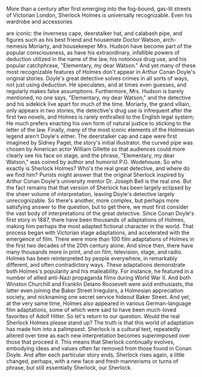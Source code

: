 
More than a century after first emerging
into the fog-bound,
gas-lit streets of Victorian London,
Sherlock Holmes 
is universally recognizable.
Even his wardrobe and accessories

are iconic:
the Inverness cape,
deerstalker hat,
and calabash pipe,
and figures such as his best friend
and housemate Doctor Watson,
arch-nemesis Moriarty,
and housekeeper Mrs. Hudson
have become part of the popular
consciousness,
as have his extraordinary,
infallible powers of deduction
utilized in the name of the law,
his notorious drug use,
and his popular catchphrase,
&quot;Elementary, my dear Watson.&quot;
And yet many of these most recognizable
features of Holmes
don&#39;t appear in Arthur Conan Doyle&#39;s
original stories.
Doyle&#39;s great detective solves
crimes in all sorts of ways,
not just using deduction.
He speculates, and at times even guesses,
and regularly makes false assumptions.
Furthermore, Mrs. Hudson 
is barely mentioned,
no one says, &quot;Elementary, my dear Watson,&quot;
and the detective and his sidekick
live apart for much of the time.
Moriarty, the grand villain, 
only appears in two stories,
the detective&#39;s drug use is infrequent
after the first two novels,
and Holmes is rarely enthralled
to the English legal system;
He much prefers enacting his own form
of natural justice
to sticking to the letter of the law.
Finally, many of the most iconic elements
of the Holmesian legend
aren&#39;t Doyle&#39;s either.
The deerstalker cap and cape
were first imagined by Sidney Paget,
the story&#39;s initial illustrator.
the curved pipe was chosen by
American actor William Gillette
so that audiences could more clearly see
his face on stage,
and the phrase, 
&quot;Elementary, my dear Watson,&quot;
was coined by author and humorist
P.G. Wodehouse.
So who exactly is Sherlock Holmes?
Who&#39;s the real great detective,
and where do we find him?
Purists might answer 
that the original Sherlock
inspired by Arthur Conan Doyle&#39;s 
university mentor Dr. Joseph Bell
is the real one.
But the fact remains that that version
of Sherlock has been largely eclipsed
by the sheer volume of interpretation,
leaving Doyle&#39;s detective 
largely unrecognizable.
So there&#39;s another, more complex,
but perhaps more satisfying
answer to the question,
but to get there, we must first consider
the vast body of interpretations
of the great detective.
Since Conan Doyle&#39;s first story in 1887,
there have been thousands 
of adaptations of Holmes,
making him perhaps the most adapted
fictional character in the world.
That process began with Victorian
stage adaptations,
and accelerated 
with the emergence of film.
There were more than 100 film adaptations
of Holmes
in the first two decades 
of the 20th century alone.
And since then, there have many thousands
more in print,
and on film,
television,
stage,
and radio.
Holmes has been reinterpreted
by people everywhere,
in remarkably different,
and often contradictory ways.
These adaptations demonstrate
both Holmes&#39;s popularity
and his malleability.
For instance, he featured in a number
of allied anti-Nazi propaganda films
during World War II.
And both Winston Churchill
and Franklin Delano Roosevelt
were avid enthusiasts,
the latter even joining 
the Baker Street Irregulars,
a Holmesian appreciation society,
and nicknaming one secret service
hideout Baker Street.
And yet, at the very same time,
Holmes also appeared in various
German-language film adaptations,
some of which were said to have been
much-loved favorites of Adolf Hitler.
So let&#39;s return to our question.
Would the real Sherlock Holmes
please stand up?
The truth is that this world of adaptation
has made him into a palimpsest.
Sherlock is a cultural text,
repeatedly altered over time as each new
interpretation becomes superimposed
over those that proceed it.
This means that Sherlock 
continually evolves,
embodying ideas and values 
often far removed
from those found in Conan Doyle.
And after each particular story ends,
Sherlock rises again,
a little changed, perhaps,
with a new face and fresh mannerisms
or turns of phrase,
but still essentially Sherlock,
our Sherlock.
